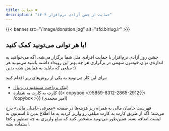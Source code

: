 ```yaml
---
title: حمایت ❤️
description: "حمایت از جشن آزادی نرم‌افزار ۱۴۰۴"
---
```


{{< banner src="/image/donation.jpg" alt="sfd.birlug.ir" >}}

## با هر توانی می‌تونید کمک کنید!
جشن روز آزادی نرم‌افزار با حمایت افرادی مثل شما برگزار می‌شه. اگه می‌خواهید به اندازه‌ی توان خودتون سهمی در برگزاری هر چه بهتر این رویداد داشته باشید می‌تونید هر مبلغی که مایلید به همایش هدیه بدین :)

برای این کار می‌تونید به یکی از روش‌های زیر اقدام کنید:
- [لینک پرداخت مستقیم زرین‌پال](https://zarinp.al/birlug)
- کارت به کارت به شماره {{< copybox >}}5859-8312-2865-2912{{< /copybox >}} (امیر محمدی)

فهرست حامیان مالی به همراه ریز هزینه‌ها در صفحه [«معرفی حامیان مالی»](/sponsors) درج می‌شه؛ اگه از طریق کارت به کارت مبلغی رو واریز کردید به ما اطلاع بدین تا اسم‌تون به لیست  اضافه بشه. همین‌طور می‌تونید مشخص کنید که مبلغ واریزی به چه منظور و کجا استفاده بشه. 

